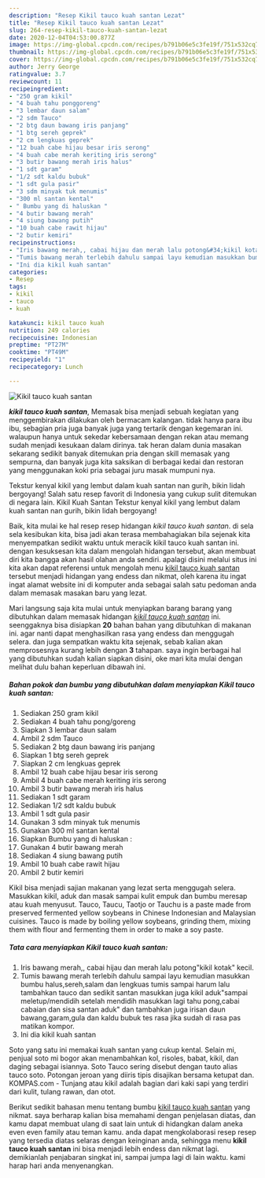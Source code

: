 ```yaml
---
description: "Resep Kikil tauco kuah santan Lezat"
title: "Resep Kikil tauco kuah santan Lezat"
slug: 264-resep-kikil-tauco-kuah-santan-lezat
date: 2020-12-04T04:53:00.877Z
image: https://img-global.cpcdn.com/recipes/b791b06e5c3fe19f/751x532cq70/kikil-tauco-kuah-santan-foto-resep-utama.jpg
thumbnail: https://img-global.cpcdn.com/recipes/b791b06e5c3fe19f/751x532cq70/kikil-tauco-kuah-santan-foto-resep-utama.jpg
cover: https://img-global.cpcdn.com/recipes/b791b06e5c3fe19f/751x532cq70/kikil-tauco-kuah-santan-foto-resep-utama.jpg
author: Jerry George
ratingvalue: 3.7
reviewcount: 11
recipeingredient:
- "250 gram kikil"
- "4 buah tahu ponggoreng"
- "3 lembar daun salam"
- "2 sdm Tauco"
- "2 btg daun bawang iris panjang"
- "1 btg sereh geprek"
- "2 cm lengkuas geprek"
- "12 buah cabe hijau besar iris serong"
- "4 buah cabe merah keriting iris serong"
- "3 butir bawang merah iris halus"
- "1 sdt garam"
- "1/2 sdt kaldu bubuk"
- "1 sdt gula pasir"
- "3 sdm minyak tuk menumis"
- "300 ml santan kental"
- " Bumbu yang di haluskan "
- "4 butir bawang merah"
- "4 siung bawang putih"
- "10 buah cabe rawit hijau"
- "2 butir kemiri"
recipeinstructions:
- "Iris bawang merah,, cabai hijau dan merah lalu potong&#34;kikil kotak&#34; kecil."
- "Tumis bawang merah terlebih dahulu sampai layu kemudian masukkan bumbu halus,sereh,salam dan lengkuas tumis sampai harum lalu tambahkan tauco dan sedikit santan masukkan juga kikil aduk&#34;sampai meletup/mendidih setelah mendidih masukkan lagi tahu pong,cabai cabaian dan sisa santan aduk&#34; dan tambahkan juga irisan daun bawang,garam,gula dan kaldu bubuk tes rasa jika sudah di rasa pas matikan kompor."
- "Ini dia kikil kuah santan"
categories:
- Resep
tags:
- kikil
- tauco
- kuah

katakunci: kikil tauco kuah 
nutrition: 249 calories
recipecuisine: Indonesian
preptime: "PT27M"
cooktime: "PT49M"
recipeyield: "1"
recipecategory: Lunch

---
```



![Kikil tauco kuah santan](https://img-global.cpcdn.com/recipes/b791b06e5c3fe19f/751x532cq70/kikil-tauco-kuah-santan-foto-resep-utama.jpg)

<b><i>kikil tauco kuah santan</i></b>, Memasak bisa menjadi sebuah kegiatan yang menggembirakan dilakukan oleh bermacam kalangan. tidak hanya para ibu ibu, sebagian pria juga banyak juga yang tertarik dengan kegemaran ini. walaupun hanya untuk sekedar kebersamaan dengan rekan atau memang sudah menjadi kesukaan dalam dirinya. tak heran dalam dunia masakan sekarang sedikit banyak ditemukan pria dengan skill memasak yang sempurna, dan banyak juga kita saksikan di berbagai kedai dan restoran yang menggunakan koki pria sebagai juru masak mumpuni nya.

Tekstur kenyal kikil yang lembut dalam kuah santan nan gurih, bikin lidah bergoyang! Salah satu resep favorit di Indonesia yang cukup sulit ditemukan di negara lain. Kikil Kuah Santan Tekstur kenyal kikil yang lembut dalam kuah santan nan gurih, bikin lidah bergoyang!

Baik, kita mulai ke hal resep resep hidangan <i>kikil tauco kuah santan</i>. di sela sela kesibukan kita, bisa jadi akan terasa membahagiakan bila sejenak kita menyempatkan sedikit waktu untuk meracik kikil tauco kuah santan ini. dengan kesuksesan kita dalam mengolah hidangan tersebut, akan membuat diri kita bangga akan hasil olahan anda sendiri. apalagi disini melalui situs ini kita akan dapat referensi untuk mengolah menu <u>kikil tauco kuah santan</u> tersebut menjadi hidangan yang endess dan nikmat, oleh karena itu ingat ingat alamat website ini di komputer anda sebagai salah satu pedoman anda dalam memasak masakan baru yang lezat.


Mari langsung saja kita mulai untuk menyiapkan barang barang yang dibutuhkan dalam memasak hidangan <u><i>kikil tauco kuah santan</i></u> ini. seenggaknya bisa disiapkan <b>20</b> bahan bahan yang dibutuhkan di makanan ini. agar nanti dapat menghasilkan rasa yang endess dan menggugah selera. dan juga sempatkan waktu kita sejenak, sebab kalian akan memprosesnya kurang lebih dengan <b>3</b> tahapan. saya ingin berbagai hal yang dibutuhkan sudah kalian siapkan disini, oke mari kita mulai dengan melihat dulu bahan keperluan dibawah ini.

<!--inarticleads1-->

##### Bahan pokok dan bumbu yang dibutuhkan dalam menyiapkan Kikil tauco kuah santan:

1. Sediakan 250 gram kikil
1. Sediakan 4 buah tahu pong/goreng
1. Siapkan 3 lembar daun salam
1. Ambil 2 sdm Tauco
1. Sediakan 2 btg daun bawang iris panjang
1. Siapkan 1 btg sereh geprek
1. Siapkan 2 cm lengkuas geprek
1. Ambil 12 buah cabe hijau besar iris serong
1. Ambil 4 buah cabe merah keriting iris serong
1. Ambil 3 butir bawang merah iris halus
1. Sediakan 1 sdt garam
1. Sediakan 1/2 sdt kaldu bubuk
1. Ambil 1 sdt gula pasir
1. Gunakan 3 sdm minyak tuk menumis
1. Gunakan 300 ml santan kental
1. Siapkan  Bumbu yang di haluskan :
1. Gunakan 4 butir bawang merah
1. Sediakan 4 siung bawang putih
1. Ambil 10 buah cabe rawit hijau
1. Ambil 2 butir kemiri


Kikil bisa menjadi sajian makanan yang lezat serta menggugah selera. Masukkan kikil, aduk dan masak sampai kulit empuk dan bumbu meresap atau kuah menyusut. Tauco, Taucu, Taotjo or Tauchu is a paste made from preserved fermented yellow soybeans in Chinese Indonesian and Malaysian cuisines. Tauco is made by boiling yellow soybeans, grinding them, mixing them with flour and fermenting them in order to make a soy paste. 

<!--inarticleads2-->

##### Tata cara menyiapkan Kikil tauco kuah santan:

1. Iris bawang merah,, cabai hijau dan merah lalu potong&#34;kikil kotak&#34; kecil.
1. Tumis bawang merah terlebih dahulu sampai layu kemudian masukkan bumbu halus,sereh,salam dan lengkuas tumis sampai harum lalu tambahkan tauco dan sedikit santan masukkan juga kikil aduk&#34;sampai meletup/mendidih setelah mendidih masukkan lagi tahu pong,cabai cabaian dan sisa santan aduk&#34; dan tambahkan juga irisan daun bawang,garam,gula dan kaldu bubuk tes rasa jika sudah di rasa pas matikan kompor.
1. Ini dia kikil kuah santan


Soto yang satu ini memakai kuah santan yang cukup kental. Selain mi, penjual soto mi bogor akan menambahkan kol, risoles, babat, kikil, dan daging sebagai isiannya. Soto Tauco sering disebut dengan tauto alias tauco soto. Potongan jeroan yang diiris tipis disajikan bersama ketupat dan. KOMPAS.com - Tunjang atau kikil adalah bagian dari kaki sapi yang terdiri dari kulit, tulang rawan, dan otot. 

Berikut sedikit bahasan menu tentang bumbu <u>kikil tauco kuah santan</u> yang nikmat. saya berharap kalian bisa memahami dengan penjelasan diatas, dan kamu dapat membuat ulang di saat lain untuk di hidangkan dalam aneka even even family atau teman kamu. anda dapat mengkolaborasi resep resep yang tersedia diatas selaras dengan keinginan anda, sehingga menu <b>kikil tauco kuah santan</b> ini bisa menjadi lebih endess dan nikmat lagi. demikianlah penjabaran singkat ini, sampai jumpa lagi di lain waktu. kami harap hari anda menyenangkan.
